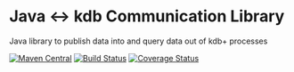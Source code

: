 # Java <-> kdb Communication Library

Java library to publish data into and query data out of kdb+ processes

[![Maven Central](https://maven-badges.herokuapp.com/maven-central/com.buabook/java-kdb-communication/badge.svg)](https://maven-badges.herokuapp.com/maven-central/com.buabook/java-kdb-communication)
[![Build Status](https://travis-ci.org/BuaBook/java-kdb-communication.svg?branch=master)](https://travis-ci.org/BuaBook/java-kdb-communication)
[![Coverage Status](https://coveralls.io/repos/github/BuaBook/java-kdb-communication/badge.svg?branch=master)](https://coveralls.io/github/BuaBook/java-kdb-communication?branch=master)